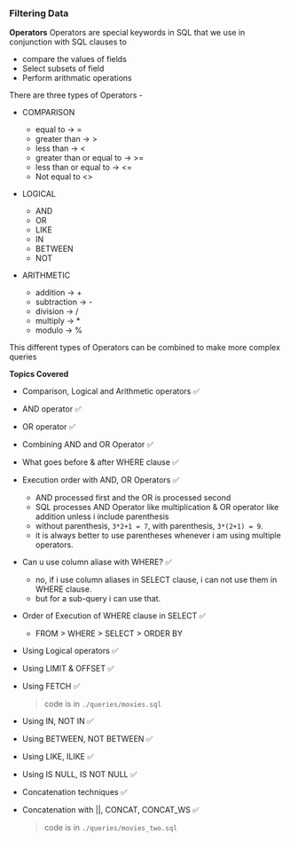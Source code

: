 ### Filtering Data

**Operators**
Operators are special keywords in SQL that we use in conjunction with SQL clauses to

- compare the values of fields
- Select subsets of field
- Perform arithmatic operations

There are three types of Operators -

- COMPARISON

  - equal to -> =
  - greater than -> >
  - less than -> <
  - greater than or equal to -> >=
  - less than or equal to -> <=
  - Not equal to <>

- LOGICAL

  - AND
  - OR
  - LIKE
  - IN
  - BETWEEN
  - NOT

- ARITHMETIC
  - addition -> +
  - subtraction -> -
  - division -> /
  - multiply -> \*
  - modulo -> %

This different types of Operators can be combined to make more complex queries

**Topics Covered**

- Comparison, Logical and Arithmetic operators ✅
- AND operator ✅
- OR operator ✅
- Combining AND and OR Operator ✅
- What goes before & after WHERE clause ✅
- Execution order with AND, OR Operators ✅

  - AND processed first and the OR is processed second
  - SQL processes AND Operator like multiplication & OR operator like addition unless i include parenthesis
  - without parenthesis, `3*2+1 = 7`, with parenthesis, `3*(2+1) = 9`.
  - it is always better to use parentheses whenever i am using multiple operators.

- Can u use column aliase with WHERE? ✅

  - no, if i use column aliases in SELECT clause, i can not use them in WHERE clause.
  - but for a sub-query i can use that.

- Order of Execution of WHERE clause in SELECT ✅

  - FROM > WHERE > SELECT > ORDER BY

- Using Logical operators ✅
- Using LIMIT & OFFSET ✅
- Using FETCH ✅

  > code is in `./queries/movies.sql`

- Using IN, NOT IN ✅
- Using BETWEEN, NOT BETWEEN ✅
- Using LIKE, ILIKE ✅
- Using IS NULL, IS NOT NULL ✅
- Concatenation techniques ✅
- Concatenation with ||, CONCAT, CONCAT_WS ✅

  > code is in `./queries/movies_two.sql`

